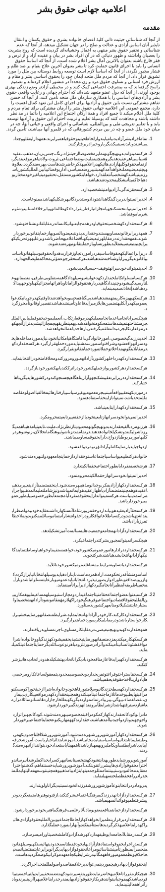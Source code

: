<h1 align='center' dir='rtl'>اعلامیه جهانی حقوق بشر</h1>
<h2 dir='rtl'>مقدمه</h2>
<p dir='rtl'>از آنجا که شناسائی حیثیت ذاتی کلیهٔ اعضای خانواده بشری و حقوق یکسان و انتقال ناپذیر آنان اساس آزادی و عدالت و صلح را در جهان تشکیل میدهد،
از آنجا که عدم شناسائی و تحقیر حقوق بشر منتهی به اعمال وحشیانه‌ای گردیده است که روح بشریت را بعصیان واداشته و ظهور دنیائی که در آن افراد بشر در بیان و عقیده آزاد و از ترس و فقر فارغ باشند بعنوان بالاترین آمال بشر اعلام شده است،
از آنجا که اساساً حقوق انسانی را باید با اجرای قانون حمایت کرد تا بشر بعنوان آخرین علاج بقیام بر ضد ظلم و فشار مجبور نگردد،
از آنجا که اساساً لازم است توسعه روابط دوستانه بین ملل را مورد تشویق قرار داد،
از آنجا که مردم ملل متحد ایمان خود را بحقوق اساسی بشر و مقام و ارزش فرد انسانی و تساوی حقوق مرد و زن مجدداً در منشور اعلام کرده‌اند و تصمیم راسخ گرفته‌اند که به پیشرفت اجتماعی کمک کنند و در محیطی آزادتر وضع زندگی بهتری بوجود آورند،
از آنجا که دول عضو متعهد شده‌اند که احترام جهانی و رعایت واقعی حقوق بشر و آزادی‌های اساسی را با همکاری سازمان ملل متحد تأمین کنند،
از آنجا که حسن تفاهم مشترکی نسبت باین حقوق و آزادیها برای اجرای کامل این تعهد کمال اهمیت را دارد،
مجمع عمومی این اعلامیه جهانی حقوق بشر را آرمان مشترکی برای تمام مردم و کلیهٔ ملل اعلام میکند تا جمیع افراد و همهٔ ارکان اجتماع این اعلامیه را دائما در مد نظر داشته باشند و مجاهدت کنند که بوسیلهٔ تعلیم و تربیت احترام این حقوق و آزادیها توسعه یابد و با تدابیر تدریجی ملی و بین‌المللی، شناسائی و اجرای واقعی و حیاتی آنها، چه در میان خود ملل عضو و چه در بین مردم کشورهائی که در قلمرو آنها میباشند، تأمین گردد.</p>
<ol dir='rtl'>
  <li dir='rtl'>
    <p dir='rtl'>تمامافرادبشرآزادبدنیامیایندوازلحاظحیثیتوحقوقباهمبرابرند.همهدارایعقلووجدانمیباشندوبایدنسبتبیکدیگرباروحبرادریرفتارکنند.</p>
  </li>
  <li dir='rtl'>
    <p dir='rtl'>هرکسمیتواندبدونهیچگونهتمایزمخصوصاازحیثنژاد،رنگ،جنس،زبان،مذهب،عقیدهٔسیاسییاهرعقیدهدیگروهمچنینملیت،وضعاجتماعی،ثروت،ولادتیاهرموقعیتدیگر،ازتمامحقوقوکلیهٔآزادی‌هائیکهدراعلامیهذکرحاضرشدهاست،بهره‌مندگردد.بعلاوههیچتبعیضیبعملنخواهدآمدکهمبتنیبروضعسیاسی،اداریوقضائییابین‌المللیکشوریاسرزمینیباشدکهشخصبآنتعلقدارد،خواهاینکشورمستقل،تحتقیومیتیاغیرخودمختاربودهیاحاکمیتآنبشکلیمحدودشدهباشد.</p>
  </li>
  <li dir='rtl'>
    <p dir='rtl'>هرکسحقزندگی،آزادیوامنیتشخصیدارد.</p>
  </li>
  <li dir='rtl'>
    <p dir='rtl'>احدیرانمیتواندربردگینگاهداشتودادوستدبردگانبهرشکلیکهباشدممنوعاست.</p>
  </li>
  <li dir='rtl'>
    <p dir='rtl'>احدیرانمیتوانتحتشکنجهیامجازاتیارفتاریقراردادکهظالمانهویابرخلافانسانیتوشئونبشرییاموهنباشد.</p>
  </li>
  <li dir='rtl'>
    <p dir='rtl'>هرکسحقداردکهشخصیتحقوقیاودرهمه‌جابعنوانیکانساندرمقابلقانونشناختهشود.</p>
  </li>
  <li dir='rtl'>
    <p dir='rtl'>همهدربرابرقانونمساویهستندوحقدارندبدونتبعیضوبالسویهازحمایتقانونبرخوردارشوند.همهحقدارنددرمقابلهرتبعیضیکهناقضاعلامیهحاضرباشدوبرعلیههرتحریکیکهبرایچنینتبعیضیبعملآیدبطورتساویازحمایتقانونبهره‌مندشوند.</p>
  </li>
  <li dir='rtl'>
    <p dir='rtl'>دربرابراعمالیکهحقوقاساسیفردراموردتجاوزقراربدهدوآنحقوقبوسیلهقانوناساسییاقانوندیگریبرایاوشناخته‌شدهباشد،هرکسحقرجوعمؤثربمحاکمملیِصالحهدارد.</p>
  </li>
  <li dir='rtl'>
    <p dir='rtl'>احدینمیتواندخودسرانهتوقیف‐حبسیاتبعیدبشود.</p>
  </li>
  <li dir='rtl'>
    <p dir='rtl'>هرکسبامساواتکاملحقداردکهدعوایشبوسیلهدادگاهمستقلوبی‌طرفی،منصفانهوعلناًرسیدگیبشودوچنیندادگاهیدربارهحقوقوالزاماتاویاهراتهامجزائیکهباوتوجهپیداکردهباشدإتخاذتصمیمبنماید.</p>
  </li>
  <li dir='rtl'>
    <p dir='rtl'>هرکسکهبهبزه‌کاریمتهمشدهباشدبی‌گناهمحسوبخواهدشدتاوقتیکهدرجریانیکدعوایعمومیکهدرآنکلیهتضمین‌هایلازمبرایدفاعاوتأمینشدهباشدتقصیراوقانوناًمحرزگردد.</p>
    <p dir='rtl'>هیچکسبرایانجامیاعدمانجامعملیکهدرموقعارتکاب،آنعملبموجبحقوقملییابین‌المللیجرمشناختهنمیشدهاستمحکومنخواهدشد.بهمینطریقهیچمجازاتیشدیدترازآنچهکهدرموقعارتکابجرمبدانتعلقمیگرفتدربارهاحدیاعمالنخواهدشد.</p>
  </li>
  <li dir='rtl'>
    <p dir='rtl'>احدیدرزندگیخصوصی،امورخانوادگی،اقامتگاهیامکاتباتخود،نبایدموردمداخله‌هایخودسرانهواقعشودوشرافتواسمورسمشنبایدموردحملهقرارگیرد.هرکسحقداردکهدرمقابلاینگونهمداخلاتوحملاتموردحمایتقانونقرارگیرد.</p>
  </li>
  <li dir='rtl'>
    <p dir='rtl'>هرکسحقداردکهدرداخلهرکشوریآزادانهعبورومرورکندومحلاقامتخودراانتخابنماید.</p>
    <p dir='rtl'>هرکسحقداردهرکشوریوازجملهکشورخودراترککندیابهکشورخودبازگردد.</p>
  </li>
  <li dir='rtl'>
    <p dir='rtl'>هرکسحقدارددربرابرتعقیبشکنجهوآزارپناهگاهیجستجوکندودرکشورهایدیگرپناهاختیارکند.</p>
    <p dir='rtl'>درموردیکهتعقیبواقعاًمبتنیبجرمعمومیوغیرسیاسییارفتارهائیمخالفبااصولومقاصدمللمتحدباشد،نمیتوانازاینحقاستفادهنمود.</p>
  </li>
  <li dir='rtl'>
    <p dir='rtl'>هرکسحقداردکهدارایتابعیتباشد.</p>
    <p dir='rtl'>احدیرانمی‌توانخودسرانهازتابعیتخودیاازحقتغییرتابعیتمحرومکرد.</p>
  </li>
  <li dir='rtl'>
    <p dir='rtl'>هرزنومردبالغیحقدارندبدونهیچگونهمحدودیتازنظرنژاد،ملیت،تابعیتیامذهبباهمدیگرزناشوئیکنندوتشکیلخانوادهدهند.درتماممدتزناشوئیوهنگامانحلالآن،زنوشوهردرکلیهامورمربوطبازدواج،دارایحقوقمساویمیباشند.</p>
    <p dir='rtl'>ازدواجبایدبارضایتکاملوآزادانهٔزنومردواقعشود.</p>
    <p dir='rtl'>خانوادهرکنطبیعیواساسیاجتماعاستوحقداردازحمایتجامعهودولتبهره‌مندشود.</p>
  </li>
  <li dir='rtl'>
    <p dir='rtl'>هرشخصمنفردایابطوراجتماعیحقمالکیتدارد.</p>
    <p dir='rtl'>احدیرانمیتوانخودسرانهازحقمالکیتمحرومنمود.</p>
  </li>
  <li dir='rtl'>
    <p dir='rtl'>هرکسحقداردکهازآزادیفکر،وجدانومذهببهره‌مندشود.اینحقمتضمنآزادیتغییرمذهبیاعقیدهوهمچنینمتضمنآزادیاظهارعقیدهوایمانمیباشدونیزشاملتعلیماتمذهبیواجرایمراسمدینیاست.هرکسمیتواندازاینحقوقمنفرداًیامجتمعاًبطورخصوصییابطورعمومیبرخوردارباشد.</p>
  </li>
  <li dir='rtl'>
    <p dir='rtl'>هرکسحقآزادیعقیدهوبیانداردوحقمزبورشاملآنستکهازداشتنعقایدخودبیمواضطرابینداشتهباشدودرکسباطلاعاتوافکارودراخذوانتشارآنبتماموسائلممکنوبدونملاحظاتمرزیآزادباشد.</p>
  </li>
  <li dir='rtl'>
    <p dir='rtl'>هرکسحقداردآزادانهمجامعوجمعیت‌هایمسالمت‌آمیزتشکیلدهد.</p>
    <p dir='rtl'>هیچکسرانمیتوانمجبوربشرکتدراجتماعیکرد.</p>
  </li>
  <li dir='rtl'>
    <p dir='rtl'>هرکسحقدارددرادارهامورعمومیکشورخود،خواهمستقیماوخواهباوساطتنمایندگانیکهآزادانهانتخابشدهباشندشرکتجوید.</p>
    <p dir='rtl'>هرکسحقداردباتساویشرایط،بمشاغلعمومیکشورخودنائلآید.</p>
    <p dir='rtl'>اساسومنشأقدرتحکومت،ارادهٔمردماست،اینارادهبایدبوسیلهانتخاباتیابرازگرددکهازرویصداقتوبطورادواریصورتپذیرد.انتخاباتبایدعمومیوبارعایتمساواتباشدوبارأیمخفییاطریقه‌اینظیرآنانجامگیردکهآزادیرأیراتأمیننماید.</p>
  </li>
  <li dir='rtl'>
    <p dir='rtl'>هرکسبعنوانعضواجتماعحقامنیتاجتماعیداردومجازاستبوسیلهمساعیملیوهمکاریبین‌المللیحقوقاقتصادیواجتماعیوفرهنگیخودراکهلازمهٔمقامونمودآزادانهشخصیتاواستبارعایتتشکیلاتومنابعهرکشوربدستآورد.</p>
  </li>
  <li dir='rtl'>
    <p dir='rtl'>هرکسحقداردکارکند،کارخودراآزادانهانتخابنماید،شرایطمنصفانهورضایتبخشیبرایکارخواستارباشدودرمقابلبیکاریموردحمایتقرارگیرد.</p>
    <p dir='rtl'>همهحقدارندکهبدونهیچتبعیضی،درمقابلکارمساوی،اجرتمساویدریافتدارند.</p>
    <p dir='rtl'>هرکسکهکارمیکندبمزدمنصفانهورضایتبخشیذیحقمیشودکهزندگیاووخانواده‌اشراموافقشئونانسانیتأمینکندوآنرادرصورتلزومباهرنوعوسائلدیگرحمایتاجتماعیتکمیلنماید.</p>
    <p dir='rtl'>هرکسحقداردکهبرایدفاعازمنافعخودبادیگراناتحادیهتشکیلدهدودراتحادیه‌هانیزشرکتکند.</p>
  </li>
  <li dir='rtl'>
    <p dir='rtl'>هرکسحقاستراحتوفراغتوتفریحداردوبخصوصبمحدودیتمعقولساعاتکارومرخصی‌هایادواریبااخذحقوقذیحقمیباشد.</p>
  </li>
  <li dir='rtl'>
    <p dir='rtl'>هرکسحقداردکهسطحزندگانیوسلامتیورفاهخودوخانواده‌اشراازحیثخوراکومسکنومراقبتهایطبیوخدماتلازماجتماعیتأمینکندوهمچنینحقداردکهدرمواقعبیکاری،بیماری،نقصاعضاء،بیوگی،پیرییادرتمامموارددیگریکهبعللخارجازاردهٔانسانوسائلامرارمعاشازدسترفتهباشدازشرایطآبرومندانهزندگیبرخوردارشود.</p>
    <p dir='rtl'>مادرانوکودکانحقدارندکهازکمکومراقبتمخصوصیبهره‌مندشوند.کودکانچهبراثرازدواجوچهبدونازدواجبدنیاآمدهباشند،حقدارندکههمهازیکنوعحمایتاجتماعیبرخوردارشوند.</p>
  </li>
  <li dir='rtl'>
    <p dir='rtl'>هرکسحقداردکهازآموزشوپرورشبهره‌مندشود.آموزشوپرورشلااقلتاحدودیکهمربوطبتعلیماتابتدائیواساسیاستبایدمجانیباشد.آموزشابتدائیاجباریاست.آموزشحرفه‌ایبایدباشرایطتساویکاملبرویهمهبازباشدتاهمهبناباستعدادخودبتوانندازآنبهره‌مندگردند.</p>
    <p dir='rtl'>آموزشوپرورشبایدطوریهدایتشودکهشخصیتانسانیهرکسرابحداکملرشدآنبرساندواحترامحقوقوآزادی‌هایبشرراتقویتکند.آموزشوپرورشبایدحسنتفاهم،گذشتواحترامعقایدمخالفودوستیبینتماممللوجمعیتهاینژادییامذهبیوهمچنینتوسعهفعالیتهایمللمتحدرادرراهحفظصلحتسهیلنماید.</p>
    <p dir='rtl'>پدرومادردرانتخابنوعآموزشوپرورشفرزندانخودنسبتبدیگراناولویتدارند.</p>
  </li>
  <li dir='rtl'>
    <p dir='rtl'>هرکسحقداردآزادانهدرزندگیفرهنگیاجتماعیشرکتکند،ازفنونوهنرهامتمتعگرددودرپیشرفتعلمیوفوائدآنسهیمباشد.</p>
    <p dir='rtl'>هرکسحقداردازحمایتمنافعمعنویومادیآثارعلمی،فرهنگییاهنریخودبرخوردارشود.</p>
  </li>
  <li dir='rtl'>
    <p dir='rtl'>هرکسحقداردبرقرارینظمیرابخواهدکهازلحاظاجتماعیوبین‌المللیحقوقوآزادی‌هائیراکهدرایناعلامیهذکرگردیدهاستتأمینکندوآنهارابموردعملبگذارد.</p>
  </li>
  <li dir='rtl'>
    <p dir='rtl'>هرکسدرمقابلآنجامعه‌ایوظیفهداردکهرشدآزادوکاملشخصیتاورامیسرسازد.</p>
    <p dir='rtl'>هرکسدراجرایحقوقواستفادهازآزادیهایخودفقطتابعمحدودیتهائیستکهبوسیلهٔقانونمنحصراًبمنظورتأمینشناسائیومراعاتحقوقوآزادیهایدیگرانوبرایرعایتمقتضیاتصحیحاخلاقیونظمعمومیورفاههمگانیدرشرایطیکجامعهدموکراتیکوضعگردیدهاست.</p>
    <p dir='rtl'>اینحقوقوآزادیهادرهیچموردینمی‌تواندبرخلافمقاصدواصولمللمتحداجراگردد.</p>
  </li>
  <li dir='rtl'>
    <p dir='rtl'>هیچیکازمقرراتاعلامیهحاضرنبایدطوریتفسیرشودکهمتضمنحقیبرایدولتییاجمعیتییافردیباشدکهبموجبآنبتوانندهریکازحقوقوآزادیهایمندرجدرایناعلامیهراازبینببرندویادرآنراهفعالیتیبنماید.</p>
  </li>
</ol>